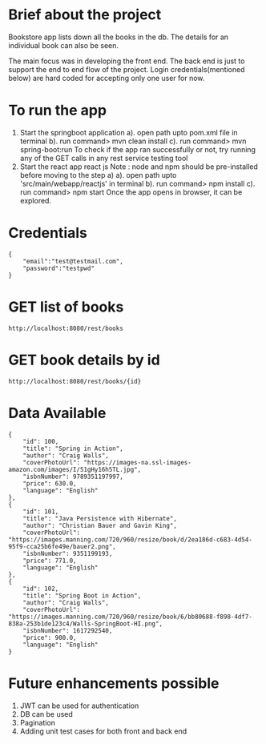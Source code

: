 # Brief about the project
Bookstore app lists down all the books in the db. The details for an individual book can also be seen. 

The main focus was in developing the front end. The back end is just to support the end to end flow of the project.
Login credentials(mentioned below) are hard coded for accepting only one user for now.

# To run the app
1. Start the springboot application
   a). open path upto pom.xml file in terminal
   b). run command> mvn clean install
   c). run command> mvn spring-boot:run
   To check if the app ran successfully or not, try running any of the GET calls in any rest service testing tool  
2. Start the react app react js
    Note : node and npm should be pre-installed before moving to the step a)
    a). open path upto 'src/main/webapp/reactjs' in terminal
    b). run command> npm install
    c). run command> npm start
    Once the app opens in browser, it can be explored.
    
# Credentials

	{
		"email":"test@testmail.com",
		"password":"testpwd"
	}

# GET list of books
	http://localhost:8080/rest/books

# GET book details by id
	http://localhost:8080/rest/books/{id}

# Data Available
    {
        "id": 100,
        "title": "Spring in Action",
        "author": "Craig Walls",
        "coverPhotoUrl": "https://images-na.ssl-images-amazon.com/images/I/51gHy16h5TL.jpg",
        "isbnNumber": 9789351197997,
        "price": 630.0,
        "language": "English"
    },
    {
        "id": 101,
        "title": "Java Persistence with Hibernate",
        "author": "Christian Bauer and Gavin King",
        "coverPhotoUrl": "https://images.manning.com/720/960/resize/book/d/2ea186d-c683-4d54-95f9-cca25b6fe49e/bauer2.png",
        "isbnNumber": 9351199193,
        "price": 771.0,
        "language": "English"
    },
    {
        "id": 102,
        "title": "Spring Boot in Action",
        "author": "Craig Walls",
        "coverPhotoUrl": "https://images.manning.com/720/960/resize/book/6/bb80688-f898-4df7-838a-253b1de123c4/Walls-SpringBoot-HI.png",
        "isbnNumber": 1617292540,
        "price": 900.0,
        "language": "English"
    }

   
# Future enhancements possible
1. JWT can be used for authentication
2. DB can be used
3. Pagination
4. Adding unit test cases for both front and back end
